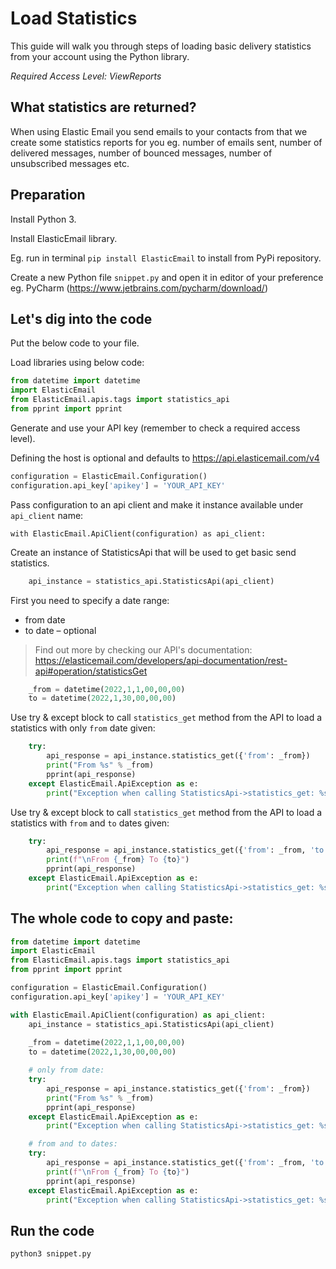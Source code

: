 # Load Statistics

This guide will walk you through steps of loading basic delivery statistics from your account using the Python library. 

*Required Access Level: ViewReports*

## What statistics are returned?
When using Elastic Email you send emails to your contacts from that we create some statistics reports for you eg. number of emails sent, number of delivered messages, number of bounced messages, number of unsubscribed messages etc.

## Preparation
Install Python 3.

Install ElasticEmail library.

Eg. run in terminal `pip install ElasticEmail` to install from PyPi repository.

Create a new Python file `snippet.py` and open it in editor of your preference eg. PyCharm (https://www.jetbrains.com/pycharm/download/)

## Let's dig into the code

Put the below code to your file.

Load libraries using below code:

```python
from datetime import datetime
import ElasticEmail
from ElasticEmail.apis.tags import statistics_api
from pprint import pprint
```

Generate and use your API key (remember to check a required access level).

Defining the host is optional and defaults to https://api.elasticemail.com/v4

```python
configuration = ElasticEmail.Configuration()
configuration.api_key['apikey'] = 'YOUR_API_KEY'
```

Pass configuration to an api client and make it instance available under `api_client` name:
```
with ElasticEmail.ApiClient(configuration) as api_client:
```

Create an instance of StatisticsApi that will be used to get basic send statistics.

```python
    api_instance = statistics_api.StatisticsApi(api_client)
```

First you need to specify a date range:
- from date
- to date – optional

> Find out more by checking our API's documentation: https://elasticemail.com/developers/api-documentation/rest-api#operation/statisticsGet


```python
    _from = datetime(2022,1,1,00,00,00)
    to = datetime(2022,1,30,00,00,00)
```

Use try & except block to call `statistics_get` method from the API to load a statistics with only `from` date given: 

```python
    try:
        api_response = api_instance.statistics_get({'from': _from})
        print("From %s" % _from)
        pprint(api_response)
    except ElasticEmail.ApiException as e:
        print("Exception when calling StatisticsApi->statistics_get: %s\n" % e)
```

Use try & except block to call `statistics_get` method from the API to load a statistics with `from` and `to` dates given: 

```python
    try:
        api_response = api_instance.statistics_get({'from': _from, 'to': to})
        print(f"\nFrom {_from} To {to}")
        pprint(api_response)
    except ElasticEmail.ApiException as e:
        print("Exception when calling StatisticsApi->statistics_get: %s\n" % e)
```


## The whole code to copy and paste:

```python
from datetime import datetime
import ElasticEmail
from ElasticEmail.apis.tags import statistics_api
from pprint import pprint

configuration = ElasticEmail.Configuration()
configuration.api_key['apikey'] = 'YOUR_API_KEY'

with ElasticEmail.ApiClient(configuration) as api_client:
    api_instance = statistics_api.StatisticsApi(api_client)
    
    _from = datetime(2022,1,1,00,00,00)
    to = datetime(2022,1,30,00,00,00)

    # only from date:
    try:
        api_response = api_instance.statistics_get({'from': _from})
        print("From %s" % _from)
        pprint(api_response)
    except ElasticEmail.ApiException as e:
        print("Exception when calling StatisticsApi->statistics_get: %s\n" % e)

    # from and to dates:
    try:
        api_response = api_instance.statistics_get({'from': _from, 'to': to})
        print(f"\nFrom {_from} To {to}")
        pprint(api_response)
    except ElasticEmail.ApiException as e:
        print("Exception when calling StatisticsApi->statistics_get: %s\n" % e)
```

## Run the code
```
python3 snippet.py
```
